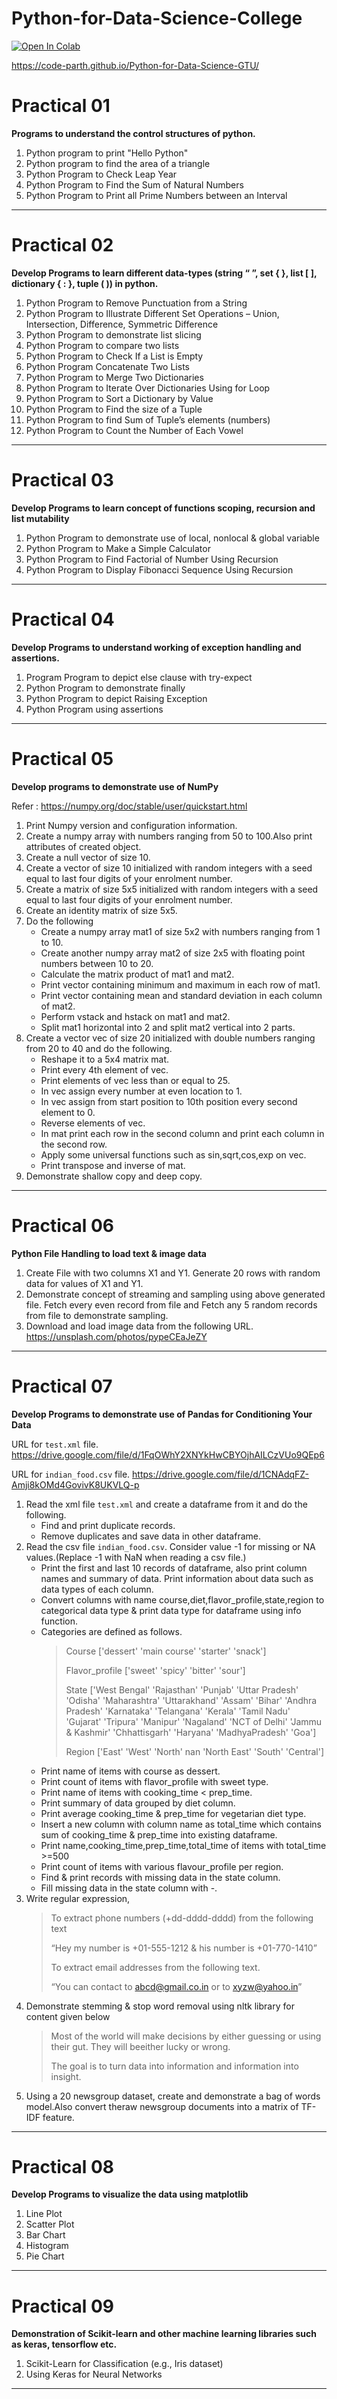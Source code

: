 # Python-for-Data-Science-College

<p><a href="https://colab.research.google.com/github/Code-Parth/Python-for-Data-Science-GTU/blob/master/Python_for_Data_Science.ipynb" target="_parent"><img alt="Open In Colab" src="https://colab.research.google.com/assets/colab-badge.svg"/></a></p>

https://code-parth.github.io/Python-for-Data-Science-GTU/

# **Practical 01**

**Programs to understand the control structures of python.**
1. Python program to print &quot;Hello Python&quot;
2. Python program to find the area of a triangle
3. Python Program to Check Leap Year
4. Python Program to Find the Sum of Natural Numbers
5. Python Program to Print all Prime Numbers between an Interval

-----

# **Practical 02**

**Develop Programs to learn different data-types (string “ ”, set { }, list [ ],
dictionary { : }, tuple ( )) in python.**

1. Python Program to Remove Punctuation from a String
2. Python Program to Illustrate Different Set Operations – Union, Intersection, Difference, Symmetric Difference
3. Python Program to demonstrate list slicing
4. Python Program to compare two lists
5. Python Program to Check If a List is Empty
6. Python Program Concatenate Two Lists
7. Python Program to Merge Two Dictionaries
8. Python Program to Iterate Over Dictionaries Using for Loop
9. Python Program to Sort a Dictionary by Value
10. Python Program to Find the size of a Tuple
11. Python Program to find Sum of Tuple’s elements (numbers)
12. Python Program to Count the Number of Each Vowel

-----

#  **Practical 03**

**Develop Programs to learn concept of functions scoping, recursion and list mutability**

1. Python Program to demonstrate use of local, nonlocal &amp; global variable
2. Python Program to Make a Simple Calculator
3. Python Program to Find Factorial of Number Using Recursion
4. Python Program to Display Fibonacci Sequence Using Recursion

-----

# **Practical 04**

**Develop Programs to understand working of exception handling and assertions.**

1. Program Program to depict else clause with try-expect
2. Python Program to demonstrate finally
3. Python Program to depict Raising Exception
4. Python Program using assertions

-----

# **Practical 05**

**Develop programs to demonstrate use of NumPy**

Refer : https://numpy.org/doc/stable/user/quickstart.html

1. Print Numpy version and configuration information.
2. Create a numpy array with numbers ranging from 50 to 100.Also print attributes of created object.
3. Create a null vector of size 10.
4. Create a vector of size 10 initialized with random integers with a seed equal to last four digits of your enrolment number.
5. Create a matrix of size 5x5 initialized with random integers with a seed equal to last four digits of your enrolment number.
6. Create an identity matrix of size 5x5.
7. Do the following
    * Create a numpy array mat1 of size 5x2 with numbers ranging from 1 to 10.
    * Create another numpy array mat2 of size 2x5 with floating point numbers between 10 to 20.
    * Calculate the matrix product of mat1 and mat2.
    * Print vector containing minimum and maximum in each row of mat1.
    * Print vector containing mean and standard deviation in each column of mat2.
    * Perform vstack and hstack on mat1 and mat2.
    * Split mat1 horizontal into 2 and split mat2 vertical into 2 parts.
8. Create a vector vec of size 20 initialized with double numbers ranging from 20 to 40 and do the following.
    * Reshape it to a 5x4 matrix mat.
    * Print every 4th element of vec.
    * Print elements of vec less than or equal to 25.
    * In vec assign every number at even location to 1.
    * In vec assign from start position to 10th position every second element to 0.
    * Reverse elements of vec.
    * In mat print each row in the second column and print each column in the second row.
    * Apply some universal functions such as sin,sqrt,cos,exp on vec.
    * Print transpose and inverse of mat.
9. Demonstrate shallow copy and deep copy.

-----

# **Practical 06**

**Python File Handling to load text &amp; image data**
1. Create File with two columns X1 and Y1. Generate 20 rows with random data for values of X1 and Y1.
2. Demonstrate concept of streaming and sampling using above generated file. Fetch every even record from file and Fetch any 5 random records from file to demonstrate sampling.
3. Download and load image data from the following URL. https://unsplash.com/photos/pypeCEaJeZY

-----

# **Practical 07**

**Develop Programs to demonstrate use of Pandas for Conditioning Your Data**

URL for `test.xml` file.
https://drive.google.com/file/d/1FqOWhY2XNYkHwCBYOjhAILCzVUo9QEp6

URL for `indian_food.csv` file.
https://drive.google.com/file/d/1CNAdqFZ-Amji8kOMd4GovivK8UKVLQ-p

1.  Read the xml file `test.xml` and create a dataframe from it and do the following.
    *   Find and print duplicate records.
    *   Remove duplicates and save data in other dataframe.
2.  Read the csv file `indian_food.csv`. Consider value -1 for missing or NA values.(Replace -1 with NaN when reading a csv file.)
    *   Print the first and last 10 records of dataframe, also print column names and summary of data. Print information about data such as data types of each column.
    *   Convert columns with name course,diet,flavor_profile,state,region to categorical data type &amp; print data type for dataframe using info function.
    *   Categories are defined as follows.
          > Course ['dessert' 'main course' 'starter' 'snack']
          > 
          > Flavor_profile ['sweet' 'spicy' 'bitter' 'sour']
          > 
          > State ['West Bengal' 'Rajasthan' 'Punjab' 'Uttar Pradesh' 'Odisha' 'Maharashtra' 'Uttarakhand' 'Assam' 'Bihar' 'Andhra Pradesh' 'Karnataka' 'Telangana' 'Kerala' 'Tamil Nadu' 'Gujarat' 'Tripura' 'Manipur' 'Nagaland' 'NCT of Delhi' 'Jammu & Kashmir' 'Chhattisgarh' 'Haryana' 'MadhyaPradesh' 'Goa']
          > 
          > Region ['East' 'West' 'North' nan 'North East' 'South' 'Central']
    *   Print name of items with course as dessert.
    *   Print count of items with flavor_profile with sweet type.
    *   Print name of items with cooking_time < prep_time.
    *   Print summary of data grouped by diet column.
    *   Print average cooking_time & prep_time for vegetarian diet type.
    *   Insert a new column with column name as total_time which contains sum of cooking_time & prep_time into existing dataframe.
    *   Print name,cooking_time,prep_time,total_time of items with total_time >=500
    *   Print count of items with various flavour_profile per region.
    *   Find & print records with missing data in the state column.
    *   Fill missing data in the state column with -.
3.    Write regular expression, 
      > To extract phone numbers (+dd-dddd-dddd) from the following text
      >
      > “Hey my number is +01-555-1212 & his number is +01-770-1410”
      > 
      > To extract email addresses from the following text.
      > 
      > “You can contact to abcd@gmail.co.in or to xyzw@yahoo.in”
4.  Demonstrate stemming & stop word removal using nltk library for content given below
      >   Most of the world will make decisions by either guessing or using their gut. They will beeither lucky or wrong.
      >
      >   The goal is to turn data into information and information into insight.
5.  Using a 20 newsgroup dataset, create and demonstrate a bag of words model.Also convert theraw newsgroup documents into a matrix of TF-IDF feature.

-----

# **Practical 08**

**Develop Programs to visualize the data using matplotlib**

1.  Line Plot
2.  Scatter Plot
3.  Bar Chart
4.  Histogram
5.  Pie Chart

-----

# **Practical 09**

**Demonstration of Scikit-learn and other machine learning libraries such as keras, tensorflow etc.**

1.  Scikit-Learn for Classification (e.g., Iris dataset)
2.  Using Keras for Neural Networks

-----

